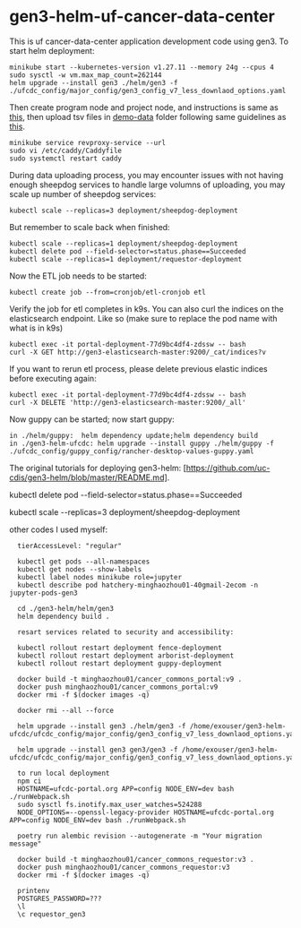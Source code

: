 
# gen3-helm-uf-cancer-data-center

This is uf cancer-data-center application development code using gen3. To start helm deployment:
```
minikube start --kubernetes-version v1.27.11 --memory 24g --cpus 4
sudo sysctl -w vm.max_map_count=262144
helm upgrade --install gen3 ./helm/gen3 -f ./ufcdc_config/major_config/gen3_config_v7_less_downlaod_options.yaml
```
Then create program node and project node, and instructions is same as [this](https://github.com/Su-informatics-lab/ardac/blob/master/helm/docs/rancher-desktop.md), then upload tsv files in [demo-data](./demo-data) folder following same guidelines as [this](https://github.com/Su-informatics-lab/ardac/blob/master/helm/docs/rancher-desktop.md).
```
minikube service revproxy-service --url
sudo vi /etc/caddy/Caddyfile
sudo systemctl restart caddy
```

During data uploading process, you may encounter issues with not having enough sheepdog services to handle large volumns of uploading, you may scale up number of sheepdog services:
```
kubectl scale --replicas=3 deployment/sheepdog-deployment
```
But remember to scale back when finished:
```
kubectl scale --replicas=1 deployment/sheepdog-deployment
kubectl delete pod --field-selector=status.phase==Succeeded
kubectl scale --replicas=1 deployment/requestor-deployment
```

Now the ETL job needs to be started:
```
kubectl create job --from=cronjob/etl-cronjob etl
```

Verify the job for etl completes in k9s. You can also curl the indices on the elasticsearch endpoint. Like so (make sure
to replace the pod name with what is in k9s)

```
kubectl exec -it portal-deployment-77d9bc4df4-zdssw -- bash
curl -X GET http://gen3-elasticsearch-master:9200/_cat/indices?v
```

If you want to rerun etl process, please delete previous elastic indices before executing again:
```
kubectl exec -it portal-deployment-77d9bc4df4-zdssw -- bash
curl -X DELETE 'http://gen3-elasticsearch-master:9200/_all'
```

Now guppy can be started;
now start guppy:

```
in ./helm/guppy:  helm dependency update;helm dependency build
in ./gen3-helm-ufcdc: helm upgrade --install guppy ./helm/guppy -f ./ufcdc_config/guppy_config/rancher-desktop-values-guppy.yaml
```



The original tutorials for deploying gen3-helm: [https://github.com/uc-cdis/gen3-helm/blob/master/README.md].

kubectl delete pod --field-selector=status.phase==Succeeded

kubectl scale --replicas=3 deployment/sheepdog-deployment

other codes I used myself:

```
  tierAccessLevel: "regular"

  kubectl get pods --all-namespaces
  kubectl get nodes --show-labels
  kubectl label nodes minikube role=jupyter
  kubectl describe pod hatchery-minghaozhou01-40gmail-2ecom -n jupyter-pods-gen3

  cd ./gen3-helm/helm/gen3
  helm dependency build .

  resart services related to security and accessibility:

  kubectl rollout restart deployment fence-deployment
  kubectl rollout restart deployment arborist-deployment
  kubectl rollout restart deployment guppy-deployment

  docker build -t minghaozhou01/cancer_commons_portal:v9 .
  docker push minghaozhou01/cancer_commons_portal:v9
  docker rmi -f $(docker images -q)

  docker rmi --all --force

  helm upgrade --install gen3 ./helm/gen3 -f /home/exouser/gen3-helm-ufcdc/ufcdc_config/major_config/gen3_config_v7_less_downlaod_options.yaml

  helm upgrade --install gen3 gen3/gen3 -f /home/exouser/gen3-helm-ufcdc/ufcdc_config/major_config/gen3_config_v7_less_downlaod_options.yaml

  to run local deployment
  npm ci
  HOSTNAME=ufcdc-portal.org APP=config NODE_ENV=dev bash ./runWebpack.sh
  sudo sysctl fs.inotify.max_user_watches=524288
  NODE_OPTIONS=--openssl-legacy-provider HOSTNAME=ufcdc-portal.org APP=config NODE_ENV=dev bash ./runWebpack.sh

  poetry run alembic revision --autogenerate -m "Your migration message"

  docker build -t minghaozhou01/cancer_commons_requestor:v3 .
  docker push minghaozhou01/cancer_commons_requestor:v3
  docker rmi -f $(docker images -q)
  
  printenv
  POSTGRES_PASSWORD=???
  \l
  \c requestor_gen3
```